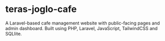 # teras-joglo-cafe
A Laravel-based cafe management website with public-facing pages and admin dashboard. Built using PHP, Laravel, JavaScript, TailwindCSS and SQLIite.
